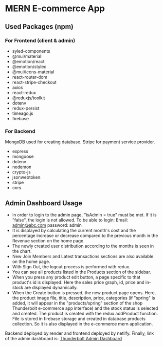 # MERN E-commerce App

## Used Packages (npm)

### For Frontend (client & admin)

- syled-components
- @mui/material
- @emotion/react
- @emotion/styled
- @mui/icons-material
- react-router-dom
- react-stripe-checkout
- axios
- react-redux
- @reduxjs/toolkit
- dotenv
- redux-persist
- timeago.js
- firebase

### For Backend

MongoDB used for creating database.
Stripe for payment service provider.

- express
- mongoose
- dotenv
- nodemon
- crypto-js
- jsonwebtoken
- stripe
- cors

## Admin Dashboard Usage

- In order to login to the admin page, "isAdmin = true" must be met. If it is "false", the login is not allowed.
To be able to login:
Email: admin@abc.com
password: admin
- It is displayed by calculating the current month's cost and the percentage increase or decrease compared to the previous month in the Revenue section on the home page.
- The newly created user distribution according to the months is seen in the chart.
- New Join Members and Latest transactions sections are also available on the home page.
- With Sign Out, the logout process is performed with redux.
- You can see all products listed in the Products section of the sidebar.
- When you press any product edit button, a page specific to that product's id is displayed. Here the sales price graph, id, price and in-stock are displayed dynamically.
- When the Create button is pressed, the new product page opens. Here, the product image file, title, description, price, categories (if "spring" is added, it will appear in the "products/spring" section of the shop Thunderbolt e-commerce app interface) and the stock status is selected and created. The product is created with the redux addProduct function. File is stored in firebase storage and created in database products collection. So it is also displayed in the e-commerce mern application.

Backend deployed by render and frontend deployed by netlify. 
Finally, link of the admin dashboard is: 
[Thunderbolt Admin Dashboard](https://thunderbolt-admin.netlify.app)

